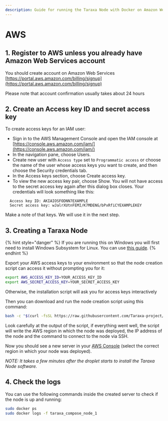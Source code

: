 ```yaml
---
description: Guide for running the Taraxa Node with Docker on Amazon Web Services (AWS)
---
```


# AWS

## 1. Register to AWS unless you already have Amazon Web Services account

You should create account on Amazon Web Services [https://portal.aws.amazon.com/billing/signup](https://portal.aws.amazon.com/billing/signup)

Please note that account confirmation usually takes about 24 hours

## 2. Create an Access key ID and secret access key

To create access keys for an IAM user:

* Sign in to the AWS Management Console and open the IAM console at [https://console.aws.amazon.com/iam/](https://console.aws.amazon.com/iam/)
* In the navigation pane, choose Users.
* Create new user with `Access type` set to `Programmatic access` or choose the name of the user whose access keys you want to create, and then choose the Security credentials tab.
* In the Access keys section, choose Create access key.
* To view the new access key pair, choose Show. You will not have access to the secret access key again after this dialog box closes. Your credentials will look something like this:

```text
  Access key ID: AKIAIOSFODNN7EXAMPLE
  Secret access key: wJalrXUtnFEMI/K7MDENG/bPxRfiCYEXAMPLEKEY
```

Make a note of that keys. We will use it in the next step.

## 3. Creating a Taraxa Node

{% hint style="danger" %}
If you are running this on Windows you will first need to install Windows Subsystem for Linux. You can use [this guide](https://docs.microsoft.com/en-us/windows/wsl/install-win10).
{% endhint %}

Export your AWS access keys to your environment so that the node creation script can access it without prompting you for it:

```bash
export AWS_ACCESS_KEY_ID=YOUR_ACCESS_KEY_ID
export AWS_SECRET_ACCESS_KEY=YOUR_SECRET_ACCESS_KEY
```

Otherwise, the installation script will ask you for access keys interactively

Then you can download and run the node creation script using this command:

```bash
bash -c "$(curl -fsSL https://raw.githubusercontent.com/Taraxa-project/taraxa-ops/master/scripts/one-click-AWS.sh)"
```

Look carefully at the output of the script, if everything went well, the script will write the AWS region in which the node was deployed, the IP address of the node and the command to connect to the node via SSH.

Now you should see a new server in your [AWS Console](https://console.aws.amazon.com/ec2/v2/home?#Instances) \(select the correct region in which your node was deployed\).

_NOTE: It takes a few minutes after the droplet starts to install the Taraxa Node software._

## 4. Check the logs

You can use the following commands inside the created server to check if the node is up and running:

```bash
sudo docker ps
sudo docker logs -f taraxa_compose_node_1
```

